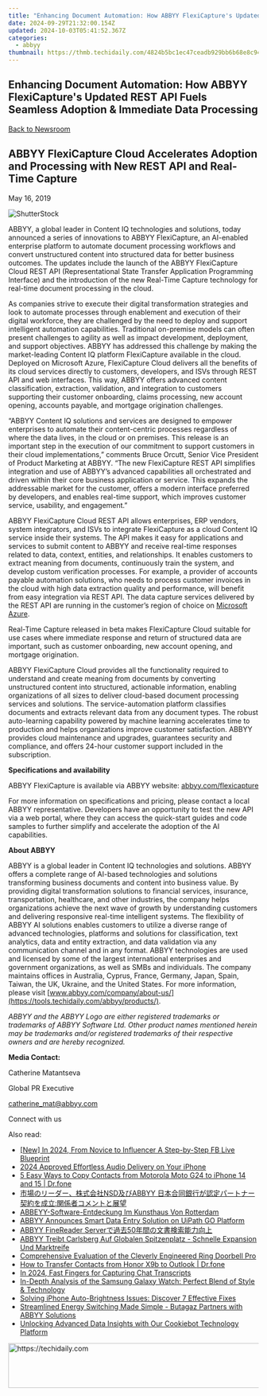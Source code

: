 ```yaml
---
title: "Enhancing Document Automation: How ABBYY FlexiCapture's Updated REST API Fuels Seamless Adoption & Immediate Data Processing"
date: 2024-09-29T21:32:00.154Z
updated: 2024-10-03T05:41:52.367Z
categories:
  - abbyy
thumbnail: https://thmb.techidaily.com/4824b5bc1ec47ceadb929bb6b68e8c9454196f2de65b71eab7da2ab3371e3a0f.png
---
```


## Enhancing Document Automation: How ABBYY FlexiCapture's Updated REST API Fuels Seamless Adoption & Immediate Data Processing

[Back to Newsroom](https://tools.techidaily.com/abbyy/products/)

## ABBYY FlexiCapture Cloud Accelerates Adoption and Processing with New REST API and Real-Time Capture

May 16, 2019

![ShutterStock](https://content.abbyy.com/-/media/project/abbyy/abbyy/branchtemplates/shutterstock_1272462163_1296-x-729.jpg?h=729&iar=0&w=1296)

ABBYY, a global leader in Content IQ technologies and solutions, today announced a series of innovations to ABBYY FlexiCapture, an AI-enabled enterprise platform to automate document processing workflows and convert unstructured content into structured data for better business outcomes. The updates include the launch of the ABBYY FlexiCapture Cloud REST API (Representational State Transfer Application Programming Interface) and the introduction of the new Real-Time Capture technology for real-time document processing in the cloud.

As companies strive to execute their digital transformation strategies and look to automate processes through enablement and execution of their digital workforce, they are challenged by the need to deploy and support intelligent automation capabilities. Traditional on-premise models can often present challenges to agility as well as impact development, deployment, and support objectives. ABBYY has addressed this challenge by making the market-leading Content IQ platform FlexiCapture available in the cloud. Deployed on Microsoft Azure, FlexiCapture Cloud delivers all the benefits of its cloud services directly to customers, developers, and ISVs through REST API and web interfaces. This way, ABBYY offers advanced content classification, extraction, validation, and integration to customers supporting their customer onboarding, claims processing, new account opening, accounts payable, and mortgage origination challenges.

“ABBYY Content IQ solutions and services are designed to empower enterprises to automate their content-centric processes regardless of where the data lives, in the cloud or on premises. This release is an important step in the execution of our commitment to support customers in their cloud implementations,” comments Bruce Orcutt, Senior Vice President of Product Marketing at ABBYY. “The new FlexiCapture REST API simplifies integration and use of ABBYY’s advanced capabilities all orchestrated and driven within their core business application or service. This expands the addressable market for the customer, offers a modern interface preferred by developers, and enables real-time support, which improves customer service, usability, and engagement.”

ABBYY FlexiCapture Cloud REST API allows enterprises, ERP vendors, system integrators, and ISVs to integrate FlexiCapture as a cloud Content IQ service inside their systems. The API makes it easy for applications and services to submit content to ABBYY and receive real-time responses related to data, context, entities, and relationships. It enables customers to extract meaning from documents, continuously train the system, and develop custom verification processes. For example, a provider of accounts payable automation solutions, who needs to process customer invoices in the cloud with high data extraction quality and performance, will benefit from easy integration via REST API. The data capture services delivered by the REST API are running in the customer’s region of choice on [Microsoft Azure](https://azure.microsoft.com/en-us/global-infrastructure/ "Microsoft Azure").

Real-Time Capture released in beta makes FlexiCapture Cloud suitable for use cases where immediate response and return of structured data are important, such as customer onboarding, new account opening, and mortgage origination.

ABBYY FlexiCapture Cloud provides all the functionality required to understand and create meaning from documents by converting unstructured content into structured, actionable information, enabling organizations of all sizes to deliver cloud-based document processing services and solutions. The service-automation platform classifies documents and extracts relevant data from any document types. The robust auto-learning capability powered by machine learning accelerates time to production and helps organizations improve customer satisfaction. ABBYY provides cloud maintenance and upgrades, guarantees security and compliance, and offers 24-hour customer support included in the subscription.

  
**Specifications and availability**

ABBYY FlexiCapture is available via ABBYY website: [abbyy.com/flexicapture](https://tools.techidaily.com/abbyy/products/)

For more information on specifications and pricing, please contact a local ABBYY representative. Developers have an opportunity to test the new API via a web portal, where they can access the quick-start guides and code samples to further simplify and accelerate the adoption of the AI capabilities.

  
**About ABBYY**

ABBYY is a global leader in Content IQ technologies and solutions. ABBYY offers a complete range of AI-based technologies and solutions transforming business documents and content into business value. By providing digital transformation solutions to financial services, insurance, transportation, healthcare, and other industries, the company helps organizations achieve the next wave of growth by understanding customers and delivering responsive real-time intelligent systems. The flexibility of ABBYY AI solutions enables customers to utilize a diverse range of advanced technologies, platforms and solutions for classification, text analytics, data and entity extraction, and data validation via any communication channel and in any format. ABBYY technologies are used and licensed by some of the largest international enterprises and government organizations, as well as SMBs and individuals. The company maintains offices in Australia, Cyprus, France, Germany, Japan, Spain, Taiwan, the UK, Ukraine, and the United States. For more information, please visit [www.abbyy.com/company/about-us/](https://tools.techidaily.com/abbyy/products/).

_ABBYY and the ABBYY Logo are either registered trademarks or trademarks of ABBYY Software Ltd. Other product names mentioned herein may be trademarks and/or registered trademarks of their respective owners and are hereby recognized._

  
**Media Contact:**

Catherine Matantseva

Global PR Executive

[catherine\_mat@abbyy.com](https://tools.techidaily.com/abbyy/products/)  

  
Connect with us

<ins class="adsbygoogle"
     style="display:block"
     data-ad-format="autorelaxed"
     data-ad-client="ca-pub-7571918770474297"
     data-ad-slot="1223367746"></ins>

<ins class="adsbygoogle"
     style="display:block"
     data-ad-client="ca-pub-7571918770474297"
     data-ad-slot="8358498916"
     data-ad-format="auto"
     data-full-width-responsive="true"></ins>

<span class="atpl-alsoreadstyle">Also read:</span>
<div><ul>
<li><a href="https://facebook-video-content.techidaily.com/new-in-2024-from-novice-to-influencer-a-step-by-step-fb-live-blueprint/"><u>[New] In 2024, From Novice to Influencer A Step-by-Step FB Live Blueprint</u></a></li>
<li><a href="https://fox-direct.techidaily.com/2024-approved-effortless-audio-delivery-on-your-iphone/"><u>2024 Approved Effortless Audio Delivery on Your iPhone</u></a></li>
<li><a href="https://blog-min.techidaily.com/5-easy-ways-to-copy-contacts-from-motorola-moto-g24-to-iphone-14-and-15-drfone-by-drfone-transfer-from-android-transfer-from-android/"><u>5 Easy Ways to Copy Contacts from Motorola Moto G24 to iPhone 14 and 15 | Dr.fone</u></a></li>
<li><a href="https://solve-hot.techidaily.com/1724313529513-nsdabbyy/"><u>市場のリーダー、株式会社NSD及びABBYY 日本合同銀行が認定パートナー契約を成立:関係者コメントと展望</u></a></li>
<li><a href="https://solve-hot.techidaily.com/abbeyy-software-entdeckung-im-kunsthaus-von-rotterdam/"><u>ABBEYY-Software-Entdeckung Im Kunsthaus Von Rotterdam</u></a></li>
<li><a href="https://solve-hot.techidaily.com/abbyy-announces-smart-data-entry-solution-on-uipath-go-platform/"><u>ABBYY Announces Smart Data Entry Solution on UiPath GO Platform</u></a></li>
<li><a href="https://solve-hot.techidaily.com/abbyy-finereader-server50/"><u>ABBYY FineReader Serverで過去50年間の文書検索能力向上</u></a></li>
<li><a href="https://solve-hot.techidaily.com/abbyy-treibt-carlsberg-auf-globalen-spitzenplatz-schnelle-expansion-und-marktreife/"><u>ABBYY Treibt Carlsberg Auf Globalen Spitzenplatz - Schnelle Expansion Und Marktreife</u></a></li>
<li><a href="https://buynow-reviews.techidaily.com/comprehensive-evaluation-of-the-cleverly-engineered-ring-doorbell-pro/"><u>Comprehensive Evaluation of the Cleverly Engineered Ring Doorbell Pro</u></a></li>
<li><a href="https://blog-min.techidaily.com/how-to-transfer-contacts-from-honor-x9b-to-outlook-drfone-by-drfone-transfer-from-android-transfer-from-android/"><u>How to Transfer Contacts from Honor X9b to Outlook | Dr.fone</u></a></li>
<li><a href="https://screen-video-capture.techidaily.com/in-2024-fast-fingers-for-capturing-chat-transcripts/"><u>In 2024, Fast Fingers for Capturing Chat Transcripts</u></a></li>
<li><a href="https://buynow-reviews.techidaily.com/in-depth-analysis-of-the-samsung-galaxy-watch-perfect-blend-of-style-and-technology/"><u>In-Depth Analysis of the Samsung Galaxy Watch: Perfect Blend of Style & Technology</u></a></li>
<li><a href="https://fox-that.techidaily.com/solving-iphone-auto-brightness-issues-discover-7-effective-fixes/"><u>Solving iPhone Auto-Brightness Issues: Discover 7 Effective Fixes</u></a></li>
<li><a href="https://solve-hot.techidaily.com/streamlined-energy-switching-made-simple-butagaz-partners-with-abbyy-solutions/"><u>Streamlined Energy Switching Made Simple - Butagaz Partners with ABBYY Solutions</u></a></li>
<li><a href="https://solve-hot.techidaily.com/unlocking-advanced-data-insights-with-our-cookiebot-technology-platform/"><u>Unlocking Advanced Data Insights with Our Cookiebot Technology Platform</u></a></li>
</ul></div>

<!-- affiliate ads begin -->
<a href="https://unicoeye.pxf.io/c/5597632/2134241/18498" target="_top" id="2134241">
  <img src="//a.impactradius-go.com/display-ad/18498-2134241" border="0" alt="https://techidaily.com" width="728" height="90"/>
</a>
<img height="0" width="0" src="https://unicoeye.pxf.io/i/5597632/2134241/18498" style="position:absolute;visibility:hidden;" border="0" />
<!-- affiliate ads end -->

